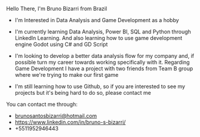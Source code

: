 Hello There, I'm Bruno Bizarri from Brazil
- I'm Interested in Data Analysis and Game Development as a hobby
- I'm currently learning Data Analysis, Power BI, SQL and Python through LinkedIn Learning. And also learning how to use game development engine Godot using C# and GD Script
- I'm looking to develop a better data analysis flow for my company and, if possible turn my career towards working specifically with it. Regarding Game Development I have a project with two friends from Team B group where we're trying to make our first game

- I'm still learning how to use Github, so if you are interested to see my projects but it's being hard to do so, please contact me

You can contact me through:
- brunosantosbizarri@hotmail.com
- https://www.linkedin.com/in/bruno-s-bizarri/
- +5511952946443
